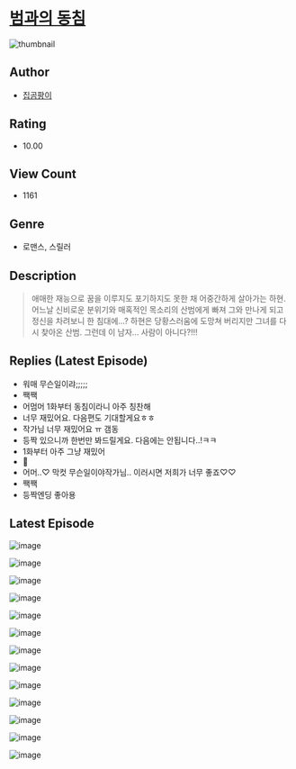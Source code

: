 # [범과의 동침](https://comic.naver.com/challenge/list?titleId=810053)
![thumbnail](https://image-comic.pstatic.net/user_contents_data/challenge_comic/2023/05/23/298972/upload_3546977663383462708_480x623.jpeg)

## Author
- [집곰팡이](https://comic.naver.com/artistTitle?id=298972)

## Rating
- 10.00

## View Count
- 1161

## Genre
- 로맨스, 스릴러

## Description
> 애매한 재능으로 꿈을 이루지도 포기하지도 못한 채 어중간하게 살아가는 하현. 어느날 신비로운 분위기와 매혹적인 목소리의 산범에게 빠져 그와 만나게 되고 정신을 차려보니 한 침대에...? 하현은 당황스러움에 도망쳐 버리지만 그녀를 다시 찾아온 산범. 그런데 이 남자... 사람이 아니다?!!!

## Replies (Latest Episode)
- 워매 무슨일이랴;;;;;
- 짹짹
- 어멈머 1화부터 동침이라니 아주 칭찬해
- 너무 재밌어요. 다음편도 기대할게요ㅎㅎ
- 작가님 너무 재밌어요 ㅠ 갬동
- 등짝 있으니까 한번만 봐드릴게요. 다음에는 안됩니다..!ㅋㅋ
- 1화부터 아주 그냥 재밌어
- 🤔
- 어머..♡ 막컷 무슨일이야작가님.. 이러시면 저희가 너무 좋죠♡♡
- 짹짹
- 등짝엔딩 좋아용

## Latest Episode
![image](https://image-comic.pstatic.net/user_contents_data/challenge_comic/2023/05/23/298972/upload_3847874193705546295.jpeg)

![image](https://image-comic.pstatic.net/user_contents_data/challenge_comic/2023/05/23/298972/upload_3833752100654036537.jpeg)

![image](https://image-comic.pstatic.net/user_contents_data/challenge_comic/2023/05/23/298972/upload_4135492142568124729.jpeg)

![image](https://image-comic.pstatic.net/user_contents_data/challenge_comic/2023/05/23/298972/upload_3846417370746282807.jpeg)

![image](https://image-comic.pstatic.net/user_contents_data/challenge_comic/2023/05/23/298972/upload_3473227916672263269.jpeg)

![image](https://image-comic.pstatic.net/user_contents_data/challenge_comic/2023/05/23/298972/upload_3919875919516545584.jpeg)

![image](https://image-comic.pstatic.net/user_contents_data/challenge_comic/2023/05/23/298972/upload_3919085193837896244.jpeg)

![image](https://image-comic.pstatic.net/user_contents_data/challenge_comic/2023/05/23/298972/upload_3474075652233508914.jpeg)

![image](https://image-comic.pstatic.net/user_contents_data/challenge_comic/2023/05/23/298972/upload_3544955467437794357.jpeg)

![image](https://image-comic.pstatic.net/user_contents_data/challenge_comic/2023/05/23/298972/upload_3487584239241212985.jpeg)

![image](https://image-comic.pstatic.net/user_contents_data/challenge_comic/2023/05/23/298972/upload_7162521316856443697.jpeg)

![image](https://image-comic.pstatic.net/user_contents_data/challenge_comic/2023/05/23/298972/upload_3559031394647028784.jpeg)

![image](https://image-comic.pstatic.net/user_contents_data/challenge_comic/2023/05/23/298972/upload_4135259053988854118.jpeg)
